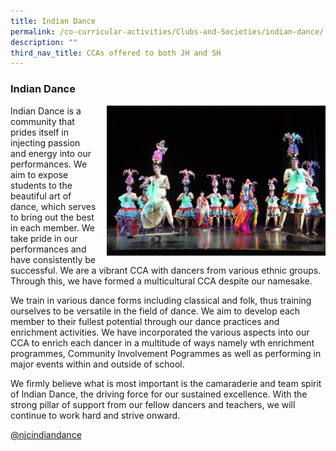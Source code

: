 ```yaml
---
title: Indian Dance
permalink: /co-curricular-activities/Clubs-and-Societies/indian-dance/
description: ""
third_nav_title: CCAs offered to both JH and SH
---
```


### Indian Dance

<img src="/images/indiandance1.png" style="width:350px;height:240px;margin-left:15px;" align = "right"> Indian Dance is a community that prides itself in injecting passion and energy into our performances. We aim to expose students to the beautiful art of dance, which serves to bring out the best in each member. We take pride in our performances and have consistently be successful. We are a vibrant CCA with dancers from various ethnic groups. Through this, we have formed a multicultural CCA despite our namesake.

We train in various dance forms including classical and folk, thus training ourselves to be versatile in the field of dance. We aim to develop each member to their fullest potential through our dance practices and enrichment activities. We have incorporated the various aspects into our CCA to enrich each dancer in a multitude of ways namely wth enrichment programmes, Community Involvement Pogrammes as well as performing in major events within and outside of school.

We firmly believe what is most important is the camaraderie and team spirit of Indian Dance, the driving force for our sustained excellence. With the strong pillar of support from our fellow dancers and teachers, we will continue to work hard and strive onward.

[@njcindiandance](https://www.instagram.com/njcindiandance/?hl=en)